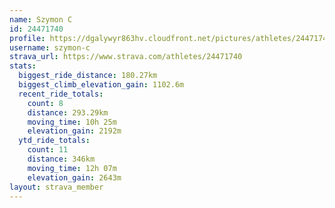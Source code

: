 ```yaml
---
name: Szymon C
id: 24471740
profile: https://dgalywyr863hv.cloudfront.net/pictures/athletes/24471740/7213253/3/large.jpg
username: szymon-c
strava_url: https://www.strava.com/athletes/24471740
stats:
  biggest_ride_distance: 180.27km
  biggest_climb_elevation_gain: 1102.6m
  recent_ride_totals:
    count: 8
    distance: 293.29km
    moving_time: 10h 25m
    elevation_gain: 2192m
  ytd_ride_totals:
    count: 11
    distance: 346km
    moving_time: 12h 07m
    elevation_gain: 2643m
layout: strava_member
--- 
```

